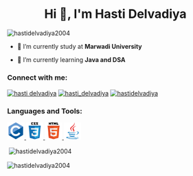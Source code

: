 

<!--
**hastidelvadiya2004/hastidelvadiya2004** is a ✨ _special_ ✨ repository because its `README.md` (this file) appears on your GitHub profile.

Here are some ideas to get you started:

- 🔭 I’m currently working on ...
- 🌱 I’m currently learning ...
- 👯 I’m looking to collaborate on ...
- 🤔 I’m looking for help with ...
- 💬 Ask me about ...
- 📫 How to reach me: ...
- 😄 Pronouns: ...
- ⚡ Fun fact: ...
-->


<h1 align="center">Hi 👋, I'm Hasti Delvadiya</h1>
<p align="left"> <img src="https://komarev.com/ghpvc/?username=hastidelvadiya2004&label=Profile%20views&color=0e75b6&style=flat" alt="hastidelvadiya2004" /> </p>

- 🔭 I’m currently study at **Marwadi University**

- 🌱 I’m currently learning **Java and DSA**

<h3 align="left">Connect with me:</h3>
<p align="left">
<a href="https://https://www.linkedin.com/in/hasti-delvadiya-894145260/" target="blank"><img align="center" src="https://raw.githubusercontent.com/rahuldkjain/github-profile-readme-generator/master/src/images/icons/Social/linked-in-alt.svg" alt="hasti delvadiya" height="30" width="40" /></a>
<a href="https://instagram.com/hasti_delvadiya" target="blank"><img align="center" src="https://raw.githubusercontent.com/rahuldkjain/github-profile-readme-generator/master/src/images/icons/Social/instagram.svg" alt="hasti_delvadiya" height="30" width="40" /></a>
<a href="https://auth.geeksforgeeks.org/user/hastidelvadiya" target="blank"><img align="center" src="https://raw.githubusercontent.com/rahuldkjain/github-profile-readme-generator/master/src/images/icons/Social/geeks-for-geeks.svg" alt="hastidelvadiya" height="30" width="40" /></a>
</p>

<h3 align="left">Languages and Tools:</h3>
<p align="left"> <a href="https://www.cprogramming.com/" target="_blank" rel="noreferrer"> <img src="https://raw.githubusercontent.com/devicons/devicon/master/icons/c/c-original.svg" alt="c" width="40" height="40"/> </a> <a href="https://www.w3schools.com/css/" target="_blank" rel="noreferrer"> <img src="https://raw.githubusercontent.com/devicons/devicon/master/icons/css3/css3-original-wordmark.svg" alt="css3" width="40" height="40"/> </a> <a href="https://www.w3.org/html/" target="_blank" rel="noreferrer"> <img src="https://raw.githubusercontent.com/devicons/devicon/master/icons/html5/html5-original-wordmark.svg" alt="html5" width="40" height="40"/> </a> <a href="https://www.java.com" target="_blank" rel="noreferrer"> <img src="https://raw.githubusercontent.com/devicons/devicon/master/icons/java/java-original.svg" alt="java" width="40" height="40"/> </a> </p>

<p>&nbsp;<img align="center" src="https://github-readme-stats.vercel.app/api?username=hastidelvadiya2004&show_icons=true&locale=en" alt="hastidelvadiya2004" /></p>

<p><img align="center" src="https://github-readme-streak-stats.herokuapp.com/?user=hastidelvadiya2004&" alt="hastidelvadiya2004" /></p>
